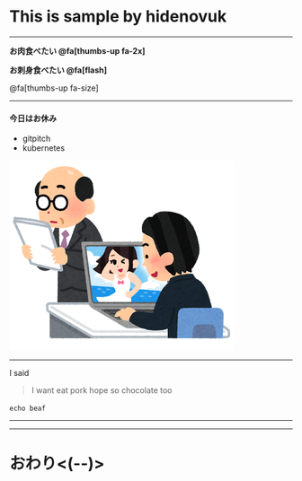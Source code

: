 # This is sample by hidenovuk

---


**お肉食べたい @fa[thumbs-up fa-2x]**

**お刺身食べたい @fa[flash]**


@fa[thumbs-up fa-size]

---


#### 今日はお休み
* gitpitch
* kubernetes

![sabori](/images/business_sabori_pc.png)


---

I said 

> I want eat pork
> hope so chocolate too


`echo beaf`

---


<canvas data-chart="line">
<!--
{
 "data": {
  "labels": ["January"," February"," March"," April"," May"," June"," July"],
  "datasets": [
   {
    "data":[65,59,80,81,56,66,11],
    "label":"My first dataset","backgroundColor":"rgba(20,220,220,.8)"
   },
   {
    "data":[28,48,40,19,86,53,22],
    "label":"My second dataset","backgroundColor":"rgba(220,120,120,.8)"
   }
  ]
 },
 "options": { "responsive": "true" }
}
-->
</canvas>


---

# おわり<(--)>